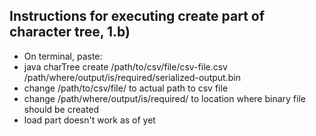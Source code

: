 ## Instructions for executing create part of character tree, 1.b)
* On terminal, paste:
* java charTree create /path/to/csv/file/csv-file.csv /path/where/output/is/required/serialized-output.bin
* change /path/to/csv/file/ to actual path to csv file
* change /path/where/output/is/required/ to location where binary file should be created
* load part doesn't work as of yet
